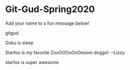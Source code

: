 # Git-Gud-Spring2020
Add your name to a fun message below!

gitgud


Goku is sleep

Starfox is my favorite ZooOOOoOoOooom doggo! --Lizzy

starfox is super awesome

